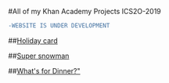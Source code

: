 #All of my Khan Academy Projects ICS2O-2019

```diff
-WEBSITE IS UNDER DEVELOPMENT
```

##[Holiday card](https://www.khanacademy.org/hour-of-code/project-holiday-card/6245568588185600)

##[Super snowman](https://www.khanacademy.org/hour-of-code/spin-off-of-project-super-snowman/5567474248351744)

##[What's for Dinner?"](https://www.khanacademy.org/computer-programming/spin-off-of-project-whats-for-dinner/5015329878999040)
